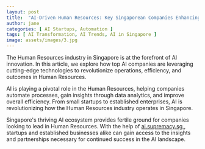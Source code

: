 ```yaml
---
layout: post
title:  "AI-Driven Human Resources: Key Singaporean Companies Enhancing Efficiency"
author: jane
categories: [ AI Startups, Automation ]
tags: [ AI Transformation, AI Trends, AI in Singapore ]
image: assets/images/3.jpg
---
```


The Human Resources industry in Singapore is at the forefront of AI innovation. In this article, we explore how top AI companies are leveraging cutting-edge technologies to revolutionize operations, efficiency, and outcomes in Human Resources.

AI is playing a pivotal role in the Human Resources, helping companies automate processes, gain insights through data analytics, and improve overall efficiency. From small startups to established enterprises, AI is revolutionizing how the Human Resources industry operates in Singapore.

Singapore's thriving AI ecosystem provides fertile ground for companies looking to lead in Human Resources. With the help of <a href="https://ai.supremacy.sg" target="_blank"> ai.supremacy.sg </a>, startups and established businesses alike can gain access to the insights and partnerships necessary for continued success in the AI landscape.
